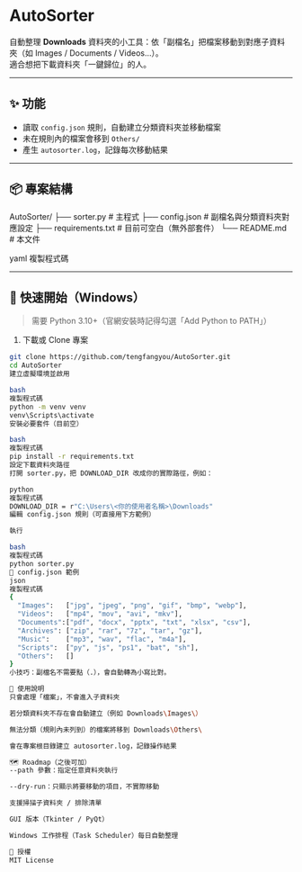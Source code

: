 # AutoSorter

自動整理 **Downloads** 資料夾的小工具：依「副檔名」把檔案移動到對應子資料夾（如 Images / Documents / Videos…）。  
適合想把下載資料夾「一鍵歸位」的人。

---

## ✨ 功能
- 讀取 `config.json` 規則，自動建立分類資料夾並移動檔案
- 未在規則內的檔案會移到 `Others/`
- 產生 `autosorter.log`，記錄每次移動結果

---

## 📦 專案結構
AutoSorter/
├── sorter.py # 主程式
├── config.json # 副檔名與分類資料夾對應設定
├── requirements.txt # 目前可空白（無外部套件）
└── README.md # 本文件

yaml
複製程式碼

---

## 🚀 快速開始（Windows）

> 需要 Python 3.10+（官網安裝時記得勾選「Add Python to PATH」）

1) 下載或 Clone 專案
```bash
git clone https://github.com/tengfangyou/AutoSorter.git
cd AutoSorter
建立虛擬環境並啟用

bash
複製程式碼
python -m venv venv
venv\Scripts\activate
安裝必要套件（目前空）

bash
複製程式碼
pip install -r requirements.txt
設定下載資料夾路徑
打開 sorter.py，把 DOWNLOAD_DIR 改成你的實際路徑，例如：

python
複製程式碼
DOWNLOAD_DIR = r"C:\Users\<你的使用者名稱>\Downloads"
編輯 config.json 規則（可直接用下方範例）

執行

bash
複製程式碼
python sorter.py
🧩 config.json 範例
json
複製程式碼
{
  "Images":   ["jpg", "jpeg", "png", "gif", "bmp", "webp"],
  "Videos":   ["mp4", "mov", "avi", "mkv"],
  "Documents":["pdf", "docx", "pptx", "txt", "xlsx", "csv"],
  "Archives": ["zip", "rar", "7z", "tar", "gz"],
  "Music":    ["mp3", "wav", "flac", "m4a"],
  "Scripts":  ["py", "js", "ps1", "bat", "sh"],
  "Others":   []
}
小技巧：副檔名不需要點（.），會自動轉為小寫比對。

📝 使用說明
只會處理「檔案」，不會進入子資料夾

若分類資料夾不存在會自動建立（例如 Downloads\Images\）

無法分類（規則內未列到）的檔案將移到 Downloads\Others\

會在專案根目錄建立 autosorter.log，記錄操作結果

🗺️ Roadmap（之後可加）
--path 參數：指定任意資料夾執行

--dry-run：只顯示將要移動的項目，不實際移動

支援掃描子資料夾 / 排除清單

GUI 版本（Tkinter / PyQt）

Windows 工作排程（Task Scheduler）每日自動整理

🧾 授權
MIT License
